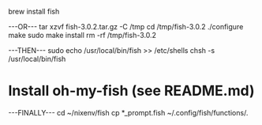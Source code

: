 brew install fish

---OR---
tar xzvf fish-3.0.2.tar.gz -C /tmp
cd /tmp/fish-3.0.2
./configure
make
sudo make install
rm -rf /tmp/fish-3.0.2

---THEN---
sudo echo /usr/local/bin/fish >> /etc/shells
chsh -s /usr/local/bin/fish

# Install oh-my-fish (see README.md)

---FINALLY---
cd ~/nixenv/fish
cp *_prompt.fish ~/.config/fish/functions/.
